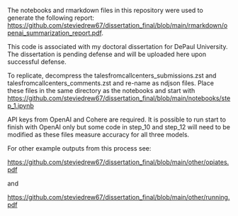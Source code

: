 The notebooks and rmarkdown files in this repository were used to generate the following report: https://github.com/steviedrew67/dissertation_final/blob/main/rmarkdown/openai_summarization_report.pdf.

This code is associated with my doctoral dissertation for DePaul University.  The dissertation is pending defense and will be uploaded here upon successful defense.

To replicate, decompress the talesfromcallcenters_submissions.zst and talesfromcallcenters_comments.zst and re-name as ndjson files.  Place these files in the same directory as the notebooks and start with https://github.com/steviedrew67/dissertation_final/blob/main/notebooks/step_1.ipynb

API keys from OpenAI and Cohere are required. It is possible to run start to finish with OpenAI only but some code in step_10 and step_12 will need to be modified as these files measure accuracy for all three models.

For other example outputs from this process see:

https://github.com/steviedrew67/dissertation_final/blob/main/other/opiates.pdf

and

https://github.com/steviedrew67/dissertation_final/blob/main/other/running.pdf
